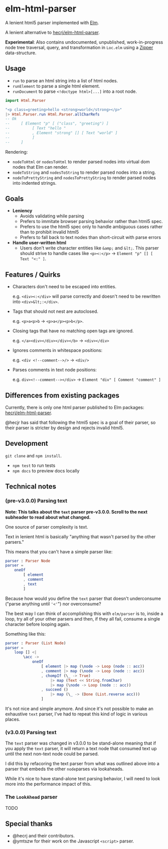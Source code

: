 # elm-html-parser

A lenient html5 parser implemented with [Elm](https://elm-lang.org). 

A lenient alternative to [hecrj/elm-html-parser](https://package.elm-lang.org/packages/hecrj/html-parser/latest/).

**Experimental**: Also contains undocumented, unpublished, work-in-progress node tree traversal, query, and transformation in `Loc.elm` using a [Zipper](https://en.wikipedia.org/wiki/Zipper_(data_structure)) data-structure.


## Usage

- `run` to parse an html string into a list of html nodes.
- `runElement` to parse a single html element.
- `runDocument` to parse `<!doctype html>[...]` into a root node.

```elm
import Html.Parser 

"<p class=greeting>hello <strong>world</strong></p>"
|> Html.Parser.run Html.Parser.allCharRefs
-- Ok 
--     [ Element "p" [ ("class", "greeting") ] 
--          [ Text "hello "
--          , Element "strong" [] [ Text "world" ] 
--          ] 
--     ]
```

Rendering:

- `nodeToHtml` or `nodesToHtml` to render parsed nodes into virtual dom nodes that Elm can render.
- `nodeToString` and `nodesToString` to render parsed nodes into a string.
- `nodeToPrettyString` and `nodesToPrettyString` to render parsed nodes into indented strings.

## Goals

- **Leniency** 
    - Avoids validating while parsing
    - Prefers to immitate browser parsing behavior rather than html5 spec.
    - Prefers to use the html5 spec only to handle ambiguous cases rather than to prohibit invalid html5
    - Prefers to fall back to text nodes than short-circuit with parse errors
- **Handle user-written html**
    - Users don't write character entities like `&amp;` and `&lt;`. This parser should strive to handle cases like `<p><:</p>` -> `Element "p" [] [ Text "<:" ]`. 

## Features / Quirks

- Characters don't need to be escaped into entities. 

  e.g. `<div><:</div>` will parse correctly and doesn't need to be rewritten into `<div>&lt;:</div>`.
- Tags that should not nest are autoclosed. 

  e.g. `<p>a<p>b` -> `<p>a</p><p>b</p>`.
- Closing tags that have no matching open tags are ignored. 

  e.g. `</a><div></div></div></b>` -> `<div></div>`
- Ignores comments in whitespace positions:
 
  e.g. `<div <!--comment-->/>` -> `<div/>`
- Parses comments in text node positions:

  e.g. `div><!--comment--></div>` -> 
  `Element "div" [ Comment "comment" ]`

## Differences from existing packages

Currently, there is only one html parser published to Elm packages: [hecrj/elm-html-parser](https://package.elm-lang.org/packages/hecrj/html-parser/latest/).

@hecjr has said that following the html5 spec is a goal of their parser, so their parser is stricter by design and rejects invalid html5.

## Development

`git clone` and `npm install`.

- `npm test` to run tests
- `npm docs` to preview docs locally

## Technical notes

### (pre-v3.0.0) Parsing text

**Note: This talks about the `text` parser pre-v3.0.0. Scroll to the next subheader to read about what changed.**

One source of parser complexity is text. 

Text in lenient html is basically "anything that wasn't parsed by the other parsers."

This means that you can't have a simple parser like:

```elm
parser : Parser Node
parser =
    oneOf
        [ element
        , comment
        , text
        ]
```

Because how would you define the `text` parser that doesn't underconsume ("parse anything until `'<'`") nor overconsume?

The best way I can think of accomplishing this with `elm/parser` is to, inside a loop, try all of your other parsers and then, if they all fail, consume a single character before looping again.

Something like this:

```elm
parser : Parser (List Node)
parser =
    loop [] <|
        \acc ->
            oneOf
                [ element |> map (\node -> Loop (node :: acc))
                , comment |> map (\node -> Loop (node :: acc))
                , chompIf (\_ -> True) 
                    |> map (Text << String.fromChar)
                    |> map (\node -> Loop (node :: acc))
                , succeed () 
                    |> map (\_ -> (Done (List.reverse acc)))
                ]
```

It's not nice and simple anymore.  And since it's not possible to make an exhaustive `text` parser, I've had to repeat this kind of logic in various places.

### (v3.0.0) Parsing text 

The `text` parser was changed in v3.0.0 to be stand-alone meaning that if you apply the `text` parser, it will return a text node that consumed text up until the next non-text node could be parsed.

I did this by refacoring the text parser from what was outlined above into a parser that embeds the other `node`parses via lookaheads.

While it's nice to have stand-alone text parsing behavior, I will need to look more into the performance impact of this.



### The `LookAhead` parser

TODO

## Special thanks

- @hecrj and their contributors.
- @ymtszw for their work on the Javascript `<script>` parser.
